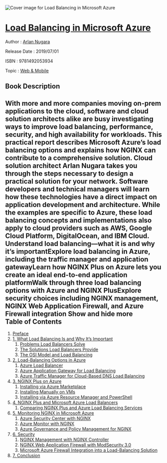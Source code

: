 ![Cover image for Load Balancing in Microsoft Azure](https://imgdetail.ebookreading.net/cover/cover/20200215/EB9781492053934.jpg)

[Load Balancing in Microsoft Azure](https://ebookreading.net/view/book/Load+Balancing+in+Microsoft+Azure-EB9781492053934_1.html "Load Balancing in Microsoft Azure")
====================================================================================================================

Author : [Arlan Nugara](https://ebookreading.net/search/author/Arlan+Nugara)

Release Date : 2019/07/01

ISBN : 9781492053934

Topic : [Web & Mobile](https://ebookreading.net/search/category/web-mobile)

Book Description
-----------------

 With more and more companies moving on-prem applications to the cloud, software and cloud solution architects alike are busy investigating ways to improve load balancing, performance, security, and high availability for workloads. This practical report describes Microsoft Azure’s load balancing options and explains how NGINX can contribute to a comprehensive solution.
Cloud solution architect Arlan Nugara takes you through the steps necessary to design a practical solution for your network. Software developers and technical managers will learn how these technologies have a direct impact on application development and architecture. While the examples are specific to Azure, these load balancing concepts and implementations also apply to cloud providers such as AWS, Google Cloud Platform, DigitalOcean, and IBM Cloud.
Understand load balancing—what it is and why it’s importantExplore load balancing in Azure, including the traffic manager and application gatewayLearn how NGINX Plus on Azure lets you create an ideal end-to-end application platformWalk through three load balancing options with Azure and NGINX PlusExplore security choices including NGINX management, NGINX Web Application Firewall, and Azure Firewall integration        Show and hide more                
Table of Contents
-----------------

1. [Preface](https://ebookreading.net/view/book/Load+Balancing+in+Microsoft+Azure-EB9781492053934_4.html#preface_idektYcw)
1. [1. What Load Balancing Is and Why It’s Important](https://ebookreading.net/view/book/Load+Balancing+in+Microsoft+Azure-EB9781492053934_5.html#what_is_load_balanc)
    1. [Problems Load Balancers Solve](https://ebookreading.net/view/book/Load+Balancing+in+Microsoft+Azure-EB9781492053934_5.html#problems_load_balan)
    1. [The Solutions Load Balancers Provide](https://ebookreading.net/view/book/Load+Balancing+in+Microsoft+Azure-EB9781492053934_5.html#the_solutions_load_)
    1. [The OSI Model and Load Balancing](https://ebookreading.net/view/book/Load+Balancing+in+Microsoft+Azure-EB9781492053934_5.html#the_osi_model_and_l)
1. [2. Load-Balancing Options in Azure](https://ebookreading.net/view/book/Load+Balancing+in+Microsoft+Azure-EB9781492053934_6.html#load_balancing_opti)
    1. [Azure Load Balancer](https://ebookreading.net/view/book/Load+Balancing+in+Microsoft+Azure-EB9781492053934_6.html#azure_load_balancer)
    1. [Azure Application Gateway for Load Balancing](https://ebookreading.net/view/book/Load+Balancing+in+Microsoft+Azure-EB9781492053934_6.html#azure_application_g)
    1. [Azure Traffic Manager for Cloud-Based DNS Load Balancing](https://ebookreading.net/view/book/Load+Balancing+in+Microsoft+Azure-EB9781492053934_6.html#azure_traffic_manag)
1. [3. NGINX Plus on Azure](https://ebookreading.net/view/book/Load+Balancing+in+Microsoft+Azure-EB9781492053934_7.html#nginx_plus_on_azure)
    1. [Installing via Azure Marketplace](https://ebookreading.net/view/book/Load+Balancing+in+Microsoft+Azure-EB9781492053934_7.html#installing_via_azur)
    1. [Installing Manually on VMs](https://ebookreading.net/view/book/Load+Balancing+in+Microsoft+Azure-EB9781492053934_7.html#installing_manually)
    1. [Installing via Azure Resource Manager and PowerShell](https://ebookreading.net/view/book/Load+Balancing+in+Microsoft+Azure-EB9781492053934_7.html#installing_via_azur)
1. [4. NGINX Plus and Microsoft Azure Load Balancers](https://ebookreading.net/view/book/Load+Balancing+in+Microsoft+Azure-EB9781492053934_8.html#nginx_plus_and_micr)
    1. [Comparing NGINX Plus and Azure Load Balancing Services](https://ebookreading.net/view/book/Load+Balancing+in+Microsoft+Azure-EB9781492053934_8.html#comparing_nginx_plu)
1. [5. Monitoring NGINX in Microsoft Azure](https://ebookreading.net/view/book/Load+Balancing+in+Microsoft+Azure-EB9781492053934_9.html#monitoring_nginx_in)
    1. [Azure Security Center with NGINX](https://ebookreading.net/view/book/Load+Balancing+in+Microsoft+Azure-EB9781492053934_9.html#azure_security_cent)
    1. [Azure Monitor with NGINX](https://ebookreading.net/view/book/Load+Balancing+in+Microsoft+Azure-EB9781492053934_9.html#azure_monitor_with_)
    1. [Azure Governance and Policy Management for NGINX](https://ebookreading.net/view/book/Load+Balancing+in+Microsoft+Azure-EB9781492053934_9.html#azure_governance_an)
1. [6. Security](https://ebookreading.net/view/book/Load+Balancing+in+Microsoft+Azure-EB9781492053934_10.html#security_idITTsZT)
    1. [NGINX Management with NGINX Controller](https://ebookreading.net/view/book/Load+Balancing+in+Microsoft+Azure-EB9781492053934_10.html#nginx_management_wi)
    1. [NGINX Web Application Firewall with ModSecurity 3.0](https://ebookreading.net/view/book/Load+Balancing+in+Microsoft+Azure-EB9781492053934_10.html#nginx_web_applicati)
    1. [Microsoft Azure Firewall Integration into a Load-Balancing Solution](https://ebookreading.net/view/book/Load+Balancing+in+Microsoft+Azure-EB9781492053934_10.html#microsoft_azure_fir)
1. [7. Conclusion](https://ebookreading.net/view/book/Load+Balancing+in+Microsoft+Azure-EB9781492053934_11.html#conclusion)
